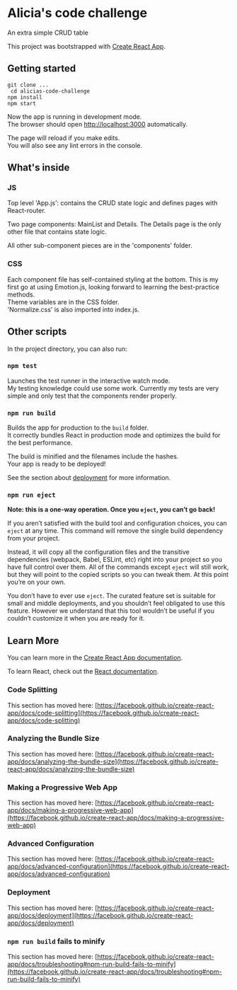 # Alicia's code challenge

An extra simple CRUD table

This project was bootstrapped with [Create React App](https://github.com/facebook/create-react-app).

## Getting started
```git clone ...```\
``` cd alicias-code-challenge```\
```npm install``` \
```npm start```

Now the app is running in development mode.\
The browser should open [http://localhost:3000](http://localhost:3000) automatically.

The page will reload if you make edits.\
You will also see any lint errors in the console.

## What's inside
### JS
Top level 'App.js': contains the CRUD state logic and defines pages with React-router.

Two page components: MainList and Details. The Details page is the only other file that contains state logic.

All other sub-component pieces are in the 'components' folder. 

### CSS

Each component file has self-contained styling at the bottom. This is my first go at using Emotion.js, looking forward to learning the best-practice methods.\
Theme variables are in the CSS folder.\
'Normalize.css' is also imported into index.js.

## Other scripts
In the project directory, you can also run:
### `npm test`

Launches the test runner in the interactive watch mode.\
My testing knowledge could use some work. Currently my tests are very simple and only test that the components render properly.

### `npm run build`

Builds the app for production to the `build` folder.\
It correctly bundles React in production mode and optimizes the build for the best performance.

The build is minified and the filenames include the hashes.\
Your app is ready to be deployed!

See the section about [deployment](https://facebook.github.io/create-react-app/docs/deployment) for more information.

### `npm run eject`

**Note: this is a one-way operation. Once you `eject`, you can’t go back!**

If you aren’t satisfied with the build tool and configuration choices, you can `eject` at any time. This command will remove the single build dependency from your project.

Instead, it will copy all the configuration files and the transitive dependencies (webpack, Babel, ESLint, etc) right into your project so you have full control over them. All of the commands except `eject` will still work, but they will point to the copied scripts so you can tweak them. At this point you’re on your own.

You don’t have to ever use `eject`. The curated feature set is suitable for small and middle deployments, and you shouldn’t feel obligated to use this feature. However we understand that this tool wouldn’t be useful if you couldn’t customize it when you are ready for it.

## Learn More

You can learn more in the [Create React App documentation](https://facebook.github.io/create-react-app/docs/getting-started).

To learn React, check out the [React documentation](https://reactjs.org/).

### Code Splitting

This section has moved here: [https://facebook.github.io/create-react-app/docs/code-splitting](https://facebook.github.io/create-react-app/docs/code-splitting)

### Analyzing the Bundle Size

This section has moved here: [https://facebook.github.io/create-react-app/docs/analyzing-the-bundle-size](https://facebook.github.io/create-react-app/docs/analyzing-the-bundle-size)

### Making a Progressive Web App

This section has moved here: [https://facebook.github.io/create-react-app/docs/making-a-progressive-web-app](https://facebook.github.io/create-react-app/docs/making-a-progressive-web-app)

### Advanced Configuration

This section has moved here: [https://facebook.github.io/create-react-app/docs/advanced-configuration](https://facebook.github.io/create-react-app/docs/advanced-configuration)

### Deployment

This section has moved here: [https://facebook.github.io/create-react-app/docs/deployment](https://facebook.github.io/create-react-app/docs/deployment)

### `npm run build` fails to minify

This section has moved here: [https://facebook.github.io/create-react-app/docs/troubleshooting#npm-run-build-fails-to-minify](https://facebook.github.io/create-react-app/docs/troubleshooting#npm-run-build-fails-to-minify)
